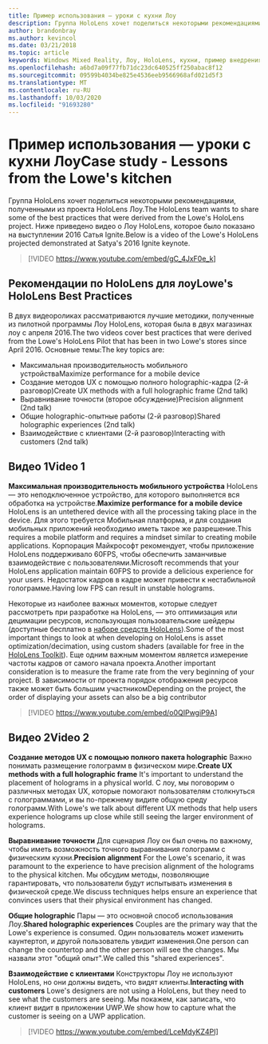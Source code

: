 ```yaml
---
title: Пример использования — уроки с кухни Лоу
description: Группа HoloLens хочет поделиться некоторыми рекомендациями, полученными из проекта HoloLens Лоу.
author: brandonbray
ms.author: kevincol
ms.date: 03/21/2018
ms.topic: article
keywords: Windows Mixed Reality, Лоу, HoloLens, кухни, пример внедрения
ms.openlocfilehash: a6bd7a09f77fb71dc23dc640525ff250abac8f12
ms.sourcegitcommit: 09599b4034be825e4536eeb9566968afd021d5f3
ms.translationtype: MT
ms.contentlocale: ru-RU
ms.lasthandoff: 10/03/2020
ms.locfileid: "91693280"
---
```

# <a name="case-study---lessons-from-the-lowes-kitchen"></a><span data-ttu-id="ce239-104">Пример использования — уроки с кухни Лоу</span><span class="sxs-lookup"><span data-stu-id="ce239-104">Case study - Lessons from the Lowe's kitchen</span></span>

<span data-ttu-id="ce239-105">Группа HoloLens хочет поделиться некоторыми рекомендациями, полученными из проекта HoloLens Лоу.</span><span class="sxs-lookup"><span data-stu-id="ce239-105">The HoloLens team wants to share some of the best practices that were derived from the Lowe's HoloLens project.</span></span> <span data-ttu-id="ce239-106">Ниже приведено видео о Лоу HoloLens, которое было показано на выступлении 2016 Сатья Ignite.</span><span class="sxs-lookup"><span data-stu-id="ce239-106">Below is a video of the Lowe's HoloLens projected demonstrated at Satya's 2016 Ignite keynote.</span></span>
<br>
>[!VIDEO https://www.youtube.com/embed/gC_4JxF0e_k]

## <a name="lowes-hololens-best-practices"></a><span data-ttu-id="ce239-107">Рекомендации по HoloLens для лоу</span><span class="sxs-lookup"><span data-stu-id="ce239-107">Lowe's HoloLens Best Practices</span></span>

<span data-ttu-id="ce239-108">В двух видеороликах рассматриваются лучшие методики, полученные из пилотной программы Лоу HoloLens, которая была в двух магазинах лоу с апреля 2016.</span><span class="sxs-lookup"><span data-stu-id="ce239-108">The two videos cover best practices that were derived from the Lowe's HoloLens Pilot that has been in two Lowe's stores since April 2016.</span></span> <span data-ttu-id="ce239-109">Основные темы:</span><span class="sxs-lookup"><span data-stu-id="ce239-109">The key topics are:</span></span>
* <span data-ttu-id="ce239-110">Максимальная производительность мобильного устройства</span><span class="sxs-lookup"><span data-stu-id="ce239-110">Maximize performance for a mobile device</span></span>
* <span data-ttu-id="ce239-111">Создание методов UX с помощью полного holographic-кадра (2-й разговор)</span><span class="sxs-lookup"><span data-stu-id="ce239-111">Create UX methods with a full holographic frame (2nd talk)</span></span>
* <span data-ttu-id="ce239-112">Выравнивание точности (второе обсуждение)</span><span class="sxs-lookup"><span data-stu-id="ce239-112">Precision alignment (2nd talk)</span></span>
* <span data-ttu-id="ce239-113">Общие holographic-опытные работы (2-й разговор)</span><span class="sxs-lookup"><span data-stu-id="ce239-113">Shared holographic experiences (2nd talk)</span></span>
* <span data-ttu-id="ce239-114">Взаимодействие с клиентами (2-й разговор)</span><span class="sxs-lookup"><span data-stu-id="ce239-114">Interacting with customers (2nd talk)</span></span>

## <a name="video-1"></a><span data-ttu-id="ce239-115">Видео 1</span><span class="sxs-lookup"><span data-stu-id="ce239-115">Video 1</span></span>

<span data-ttu-id="ce239-116">**Максимальная производительность мобильного устройства** HoloLens — это неподключенное устройство, для которого выполняется вся обработка на устройстве.</span><span class="sxs-lookup"><span data-stu-id="ce239-116">**Maximize performance for a mobile device** HoloLens is an untethered device with all the processing taking place in the device.</span></span> <span data-ttu-id="ce239-117">Для этого требуется Мобильная платформа, и для создания мобильных приложений необходимо иметь такое же разрешение.</span><span class="sxs-lookup"><span data-stu-id="ce239-117">This requires a mobile platform and requires a mindset similar to creating mobile applications.</span></span> <span data-ttu-id="ce239-118">Корпорация Майкрософт рекомендует, чтобы приложение HoloLens поддерживало 60FPS, чтобы обеспечить заманчивые взаимодействие с пользователями.</span><span class="sxs-lookup"><span data-stu-id="ce239-118">Microsoft recommends that your HoloLens application maintain 60FPS to provide a delicious experience for your users.</span></span> <span data-ttu-id="ce239-119">Недостаток кадров в кадре может привести к нестабильной голограмме.</span><span class="sxs-lookup"><span data-stu-id="ce239-119">Having low FPS can result in unstable holograms.</span></span>

<span data-ttu-id="ce239-120">Некоторые из наиболее важных моментов, которые следует рассмотреть при разработке на HoloLens, — это оптимизация или децимации ресурсов, использующая пользовательские шейдеры (доступные бесплатно в [наборе средств HoloLens](https://github.com/Microsoft/HoloToolkit-Unity)).</span><span class="sxs-lookup"><span data-stu-id="ce239-120">Some of the most important things to look at when developing on HoloLens is asset optimization/decimation, using custom shaders (available for free in the [HoloLens Toolkit](https://github.com/Microsoft/HoloToolkit-Unity)).</span></span> <span data-ttu-id="ce239-121">Еще одним важным моментом является измерение частоты кадров от самого начала проекта.</span><span class="sxs-lookup"><span data-stu-id="ce239-121">Another important consideration is to measure the frame rate from the very beginning of your project.</span></span> <span data-ttu-id="ce239-122">В зависимости от проекта порядок отображения ресурсов также может быть большим участником</span><span class="sxs-lookup"><span data-stu-id="ce239-122">Depending on the project, the order of displaying your assets can also be a big contributor</span></span>
<br>
>[!VIDEO https://www.youtube.com/embed/o0QIPwgiP9A]

## <a name="video-2"></a><span data-ttu-id="ce239-123">Видео 2</span><span class="sxs-lookup"><span data-stu-id="ce239-123">Video 2</span></span>

<span data-ttu-id="ce239-124">**Создание методов UX с помощью полного пакета holographic** Важно понимать размещение голограмм в физическом мире.</span><span class="sxs-lookup"><span data-stu-id="ce239-124">**Create UX methods with a full holographic frame** It's important to understand the placement of holograms in a physical world.</span></span> <span data-ttu-id="ce239-125">С лоу, мы поговорим о различных методах UX, которые помогают пользователям столкнуться с голограммами, и вы по-прежнему видите общую среду голограмм.</span><span class="sxs-lookup"><span data-stu-id="ce239-125">With Lowe's we talk about different UX methods that help users experience holograms up close while still seeing the larger environment of holograms.</span></span>

<span data-ttu-id="ce239-126">**Выравнивание точности** Для сценария Лоу он был очень по важному, чтобы иметь возможность точного выравнивания голограмм с физическим кухни.</span><span class="sxs-lookup"><span data-stu-id="ce239-126">**Precision alignment** For the Lowe's scenario, it was paramount to the experience to have precision alignment of the holograms to the physical kitchen.</span></span> <span data-ttu-id="ce239-127">Мы обсудим методы, позволяющие гарантировать, что пользователи будут испытывать изменения в физической среде.</span><span class="sxs-lookup"><span data-stu-id="ce239-127">We discuss techniques helps ensure an experience that convinces users that their physical environment has changed.</span></span>

<span data-ttu-id="ce239-128">**Общие holographic** Пары — это основной способ использования Лоу.</span><span class="sxs-lookup"><span data-stu-id="ce239-128">**Shared holographic experiences** Couples are the primary way that the Lowe's experience is consumed.</span></span> <span data-ttu-id="ce239-129">Один пользователь может изменить каунтертоп, и другой пользователь увидит изменения.</span><span class="sxs-lookup"><span data-stu-id="ce239-129">One person can change the countertop and the other person will see the changes.</span></span> <span data-ttu-id="ce239-130">Мы назвали этот "общий опыт".</span><span class="sxs-lookup"><span data-stu-id="ce239-130">We called this "shared experiences".</span></span>

<span data-ttu-id="ce239-131">**Взаимодействие с клиентами** Конструкторы Лоу не используют HoloLens, но они должны видеть, что видят клиенты.</span><span class="sxs-lookup"><span data-stu-id="ce239-131">**Interacting with customers** Lowe's designers are not using a HoloLens, but they need to see what the customers are seeing.</span></span> <span data-ttu-id="ce239-132">Мы покажем, как записать, что клиент видит в приложении UWP.</span><span class="sxs-lookup"><span data-stu-id="ce239-132">We show how to capture what the customer is seeing on a UWP application.</span></span>
<br>
>[!VIDEO https://www.youtube.com/embed/LceMdyKZ4PI]
